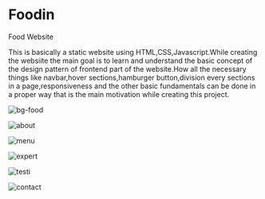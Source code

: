 # Foodin
Food Website

This is basically a static website using HTML,CSS,Javascript.While creating the websiite the main goal is to learn and understand the basic concept of the design pattern of frontend part of the website.How all the necessary things like navbar,hover sections,hamburger button,division every sections in a page,responsiveness and the other basic fundamentals can be done in a proper way that is the main motivation while creating this project.


![bg-food](https://github.com/Pallab-18/Foodin/assets/99742232/08e0f5b6-d7d7-4a24-8e68-363fe69da508)

![about](https://github.com/Pallab-18/Foodin/assets/99742232/8b772cbd-c046-4b6d-a032-6e37af663f64)

![menu](https://github.com/Pallab-18/Foodin/assets/99742232/00b1830e-95ed-4c77-838c-e85850da475d)

![expert](https://github.com/Pallab-18/Foodin/assets/99742232/3830b0f5-02ad-4fc6-82fa-92b5ed5b1380)

![testi](https://github.com/Pallab-18/Foodin/assets/99742232/a9f90311-6efd-4bfa-9477-364e70705449)

![contact](https://github.com/Pallab-18/Foodin/assets/99742232/e0819e97-03cb-4fe2-871c-c8b73d24b8ad)
